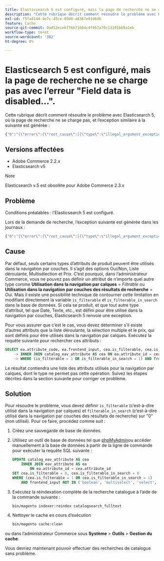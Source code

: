 ```yaml
---
title: Elasticsearch 5 est configuré, mais la page de recherche ne se charge pas avec l’erreur "Field data is disabled...".
description: "Cette rubrique décrit comment résoudre le problème avec Elasticsearch 5, où la page de recherche ne se charge pas, et l’exception similaire à la suivante est générée :"
exl-id: f5fa8144-4e7c-45ce-89d0-a8367e91d6db
feature: Cache
source-git-commit: 0ad52eceb776b71604c4f467a70c13191bb9a1eb
workflow-type: tm+mt
source-wordcount: '382'
ht-degree: 0%

---
```


# Elasticsearch 5 est configuré, mais la page de recherche ne se charge pas avec l’erreur &quot;Field data is disabled...&quot;.

Cette rubrique décrit comment résoudre le problème avec Elasticsearch 5, où la page de recherche ne se charge pas, et l’exception similaire à la suivante est générée :

```bash
{"0":"{\"error\":{\"root_cause\":[{\"type\":\"illegal_argument_exception\",\"reason\":\"Fielddata is disabled on text fields by default. Set fielddata=true on [%attribute_code%]] in order to load fielddata in memory by uninverting the inverted index. Note that this can however use significant memory.\"}].
```

## Versions affectées

* Adobe Commerce 2.2.x
* Elasticsearch v5

>[!NOTE]
>
>Elasticsearch v.5 est obsolète pour Adobe Commerce 2.3.x

## Problème

Conditions préalables : l’Elasticsearch 5 est configuré.

Lors de la demande de recherche, l’exception suivante est générée dans les journaux :

```bash
{"0":"{\"error\":{\"root_cause\":[{\"type\":\"illegal_argument_exception\",\"reason\":\"Fielddata is disabled on text fields by default. Set fielddata=true on [%attribute_code%]] in order to load fielddata in memory by uninverting the inverted index. Note that this can however use significant memory.\"}].
```

## Cause

Par défaut, seuls certains types d’attributs de produit peuvent être utilisés dans la navigation par couches. Il s’agit des options Oui/Non, Liste déroulante, Multisélection et Prix. C’est pourquoi, dans l’administrateur Commerce, vous ne pouvez pas définir un attribut de n’importe quel autre type comme **Utilisation dans la navigation par calques** = *Filtrable* ou **Utilisation dans la navigation par couches des résultats de recherche** = *Oui*. Mais il existe une possibilité technique de contourner cette limitation en modifiant directement la variable `is_filterable` et `is_filterable_in_search` dans la base de données. Si cela se produit, et que tout autre type d’attribut, tel que Date, Texte, etc., est défini pour être utilisé dans la navigation par couches, Elasticsearch 5 renvoie une exception.

Pour vous assurer que c’est le cas, vous devez déterminer s’il existe d’autres attributs que la liste déroulante, la sélection multiple et le prix, qui sont définis pour être utilisés dans la navigation par calques. Exécutez la requête suivante pour rechercher ces attributs :

```sql
SELECT ea.attribute_code, ea.frontend_input, cea.is_filterable, cea.is_filterable_in_search FROM eav_attribute AS ea
    -> INNER JOIN catalog_eav_attribute AS cea ON ea.attribute_id = cea.`attribute_id`
    -> WHERE (is_filterable = 1 OR is_filterable_in_search = 1) AND frontend_input NOT IN ('boolean', 'multiselect', 'select', 'price');
```

Le résultat contiendra une liste des attributs utilisés pour la navigation par calques, dont le type ne permet pas cette opération. Suivez les étapes décrites dans la section suivante pour corriger ce problème.

## Solution

Pour résoudre le problème, vous devez définir `is_filterable` (c’est-à-dire utilisé dans la navigation par calques) et `filterable_in_search` (c’est-à-dire utilisé dans la navigation par couches des résultats de recherche) sur &quot;0&quot; (non utilisé). Pour ce faire, procédez comme suit :

1. Créez une sauvegarde de base de données.
1. Utilisez un outil de base de données tel que [phpMyAdmin](https://devdocs.magento.com/guides/v2.2/install-gde/prereq/optional.html#install-optional-phpmyadmin)ou accéder manuellement à la base de données à partir de la ligne de commande pour exécuter la requête SQL suivante :

   ```sql
   UPDATE catalog_eav_attribute AS cea
       INNER JOIN eav_attribute AS ea
           ON ea.attribute_id = cea.attribute_id
   SET cea.is_filterable = 0, cea.is_filterable_in_search = 0
   WHERE (cea.is_filterable = 1 OR cea.is_filterable_in_search = 1)
       AND frontend_input NOT IN ('boolean', 'multiselect', 'select', 'price');
   ```

1. Exécutez la réindexation complète de la recherche catalogue à l’aide de la commande suivante :

   ```bash
   bin/magento indexer:reindex catalogsearch_fulltext
   ```

1. Nettoyer le cache en cours d’exécution

   ```bash
   bin/magento cache:clean
   ```

ou dans l’administrateur Commerce sous **Système** > **Outils** > **Gestion du cache**.

Vous devriez maintenant pouvoir effectuer des recherches de catalogue sans problème.
